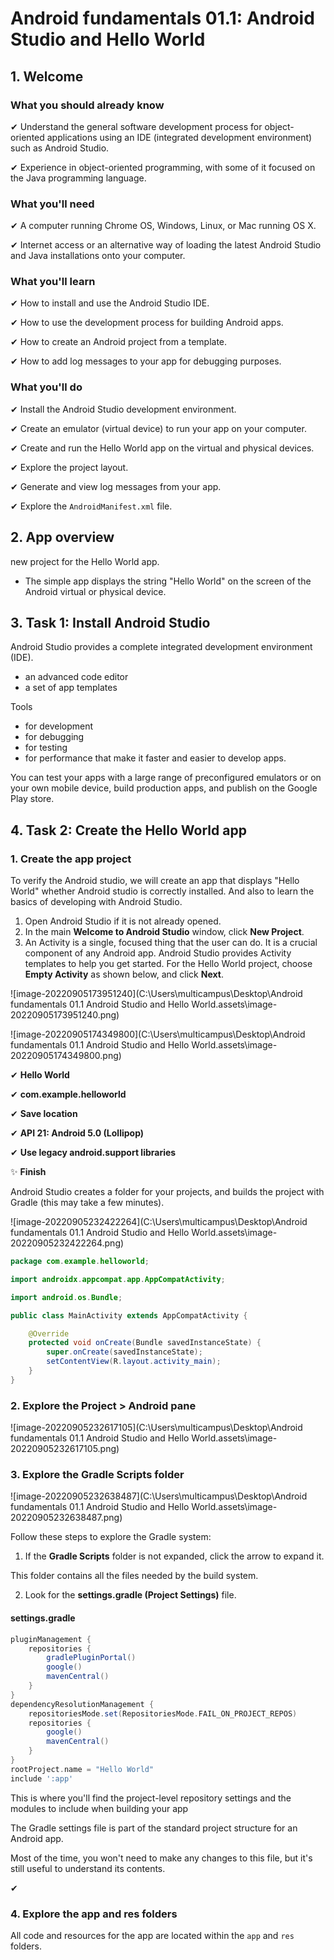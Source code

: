 # Android fundamentals 01.1: Android Studio and Hello World



## 1. Welcome

### What you should already know

✔ Understand the general software development process for object-oriented applications using an IDE (integrated development environment) such as Android Studio.

✔ Experience in object-oriented programming, with some of it focused on the Java programming language.



### What you'll need

✔ A computer running Chrome OS, Windows, Linux, or Mac running OS X.

✔ Internet access or an alternative way of loading the latest Android Studio and Java installations onto your computer.



### What you'll learn

✔ How to install and use the Android Studio IDE.

✔ How to use the development process for building Android apps.

✔ How to create an Android project from a template.

✔ How to add log messages to your app for debugging purposes.



### What you'll do

✔ Install the Android Studio development environment.

✔ Create an emulator (virtual device) to run your app on your computer.

✔ Create and run the Hello World app on the virtual and physical devices.

✔ Explore the project layout.

✔ Generate and view log messages from your app.

✔ Explore the `AndroidManifest.xml` file.



## 2. App overview

new project for the Hello World app.

* The simple app displays the string "Hello World" on the screen of the Android virtual or physical device.



## 3. Task 1: Install Android Studio

Android Studio provides a complete integrated development environment (IDE).

* an advanced code editor 
* a set of app templates

Tools

* for development
* for debugging
* for testing
* for performance that make it faster and easier to develop apps.

You can test your apps with a large range of preconfigured emulators or on your own mobile device, build production apps, and publish on the Google Play store.



## 4. Task 2: Create the Hello World app

### 1. Create the app project

To verify the Android studio, we will create an app that displays "Hello World" whether Android studio is correctly installed. And also to learn the basics of developing with Android Studio.

1. Open Android Studio if it is not already opened.
2. In the main **Welcome to Android Studio** window, click **New Project**.
3. An Activity is a single, focused thing that the user can do. It is a crucial component of any Android app. Android Studio provides Activity templates to help you get started. For the Hello World project, choose **Empty Activity** as shown below, and click **Next**.

![image-20220905173951240](C:\Users\multicampus\Desktop\Android fundamentals 01.1 Android Studio and Hello World.assets\image-20220905173951240.png)

![image-20220905174349800](C:\Users\multicampus\Desktop\Android fundamentals 01.1 Android Studio and Hello World.assets\image-20220905174349800.png)

✔ **Hello World**

✔ **com.example.helloworld**

✔ **Save location**

✔ **API 21: Android 5.0 (Lollipop)**

✔ **Use legacy android.support libraries**

✨ **Finish**



Android Studio creates a folder for your projects, and builds the project with Gradle (this may take a few minutes).

![image-20220905232422264](C:\Users\multicampus\Desktop\Android fundamentals 01.1 Android Studio and Hello World.assets\image-20220905232422264.png)



```java
package com.example.helloworld;

import androidx.appcompat.app.AppCompatActivity;

import android.os.Bundle;

public class MainActivity extends AppCompatActivity {

    @Override
    protected void onCreate(Bundle savedInstanceState) {
        super.onCreate(savedInstanceState);
        setContentView(R.layout.activity_main);
    }
}
```



### 2. Explore the Project > Android pane

![image-20220905232617105](C:\Users\multicampus\Desktop\Android fundamentals 01.1 Android Studio and Hello World.assets\image-20220905232617105.png)



### 3. Explore the Gradle Scripts folder

![image-20220905232638487](C:\Users\multicampus\Desktop\Android fundamentals 01.1 Android Studio and Hello World.assets\image-20220905232638487.png)



Follow these steps to explore the Gradle system:

1. If the **Gradle Scripts** folder is not expanded, click the arrow to expand it.

This folder contains all the files needed by the build system.

2. Look for the **settings.gradle (Project Settings)** file.

#### settings.gradle

```gradle
pluginManagement {
    repositories {
        gradlePluginPortal()
        google()
        mavenCentral()
    }
}
dependencyResolutionManagement {
    repositoriesMode.set(RepositoriesMode.FAIL_ON_PROJECT_REPOS)
    repositories {
        google()
        mavenCentral()
    }
}
rootProject.name = "Hello World"
include ':app'
```

This is where you'll find the project-level repository settings and the modules to include when building your app

The Gradle settings file is part of the standard project structure for an Android app. 

Most of the time, you won't need to make any changes to this file, but it's still useful to understand its contents.

✔



### 4. Explore the app and res folders

All code and resources for the app are located within the `app` and `res` folders.
